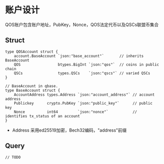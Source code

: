 # 账户设计
QOS账户包含账户地址，PubKey，Nonce，QOS法定代币以及QSCs联盟币集合

## Struct
```
type QOSAccount struct {
	account.BaseAccount `json:"base_account"`       // inherits BaseAccount
	QOS                 btypes.BigInt `json:"qos"`  // coins in public chain
	QSCs                types.QSCs    `json:"qscs"` // varied QSCs
}

// BaseAccount in qbase.
type BaseAccount struct {
	AccountAddress types.Address `json:"account_address"` // account address
	Publickey      crypto.PubKey `json:"public_key"`      // public key
	Nonce          int64         `json:"nonce"`           // identifies tx_status of an account
}
```
* Address 采用ed25519加密，Bech32编码，"address"前缀

## Query
```
// TODO
```